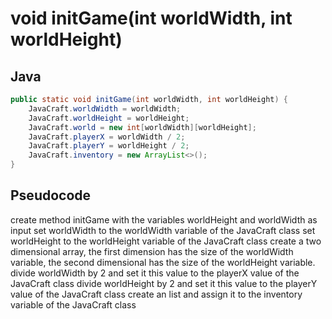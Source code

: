 # void initGame(int worldWidth, int worldHeight)

## Java

```java
public static void initGame(int worldWidth, int worldHeight) {
    JavaCraft.worldWidth = worldWidth;
    JavaCraft.worldHeight = worldHeight;
    JavaCraft.world = new int[worldWidth][worldHeight];
    JavaCraft.playerX = worldWidth / 2;
    JavaCraft.playerY = worldHeight / 2;
    JavaCraft.inventory = new ArrayList<>();
}
```

## Pseudocode

create method initGame with the variables worldHeight and worldWidth as input
	set worldWidth to the worldWidth variable of the JavaCraft class
	set worldHeight to the worldHeight variable of the JavaCraft class
	create a two dimensional array, the first dimension has the size of the worldWidth
	variable, the second dimensional has the size of the worldHeight variable.
	divide worldWidth by 2 and set it this value to the playerX value of the JavaCraft class
	divide worldHeight by 2 and set it this value to the playerY value of the JavaCraft class
	create an list and assign it to the inventory variable of the JavaCraft class
